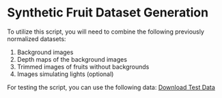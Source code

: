 # Synthetic Fruit Dataset Generation
To utilize this script, you will need to combine the following previously normalized datasets:
1. Background images
2. Depth maps of the background images
3. Trimmed images of fruits without backgrounds
4. Images simulating lights (optional)

For testing the script, you can use the following data: [Download Test Data](https://drive.usercontent.google.com/download?id=1YIBQHP9dPglBPG68jbxD7MYx0SlHK3z_&export=download&authuser=0)

